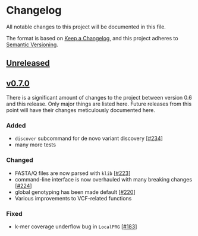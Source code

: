 # Changelog

All notable changes to this project will be documented in this file.

The format is based on
[Keep a Changelog](https://keepachangelog.com/en/1.0.0/), and this
project adheres to
[Semantic Versioning](https://semver.org/spec/v2.0.0.html).

## [Unreleased]

## [v0.7.0]

There is a significant amount of changes to the project between version
0.6 and this release. Only major things are listed here. Future releases
from this point will have their changes meticulously documented here.

### Added

- `discover` subcommand for de novo variant discovery [[#234][234]]
- many more tests

### Changed

- FASTA/Q files are now parsed with `klib` [[#223][223]]
- command-line interface is now overhauled with many breaking changes
  [[#224][224]]
- global genotyping has been made default [[#220][220]]
- Various improvements to VCF-related functions

### Fixed

- k-mer coverage underflow bug in `LocalPRG` [[#183][183]]

[Unreleased]: https://github.com/olivierlacan/keep-a-changelog/compare/v0.7.0...HEAD
[v0.7.0]: https://github.com/rmcolq/pandora/releases/tag/v0.7.0

[183]: https://github.com/rmcolq/pandora/issues/183
[220]: https://github.com/rmcolq/pandora/pull/220
[223]: https://github.com/rmcolq/pandora/pull/223
[224]: https://github.com/rmcolq/pandora/pull/224
[234]: https://github.com/rmcolq/pandora/pull/234

